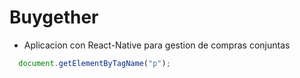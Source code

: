 # Buygether

- Aplicacion con React-Native para gestion de compras conjuntas

````Javascript
  document.getElementByTagName("p");

````
 
